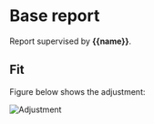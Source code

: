 # Base report

Report supervised by **{{name}}**.

## Fit

Figure below shows the adjustment:

![Adjustment]({{fit_payload}})
